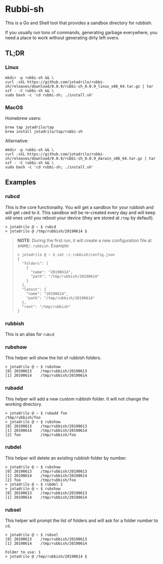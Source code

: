 # Rubbi-sh

This is a Go and Shell tool that provides a sandbox directory for rubbish.

If you usually run tons of commands, generating garbage everywhere, you need a place to work without generating dirty left overs.

## TL;DR

### Linux

```
mkdir -p rubbi-sh && \
curl -sSL https://github.com/jotadrilo/rubbi-sh/releases/download/0.0.9/rubbi-sh_0.0.9_linux_x86_64.tar.gz | tar xzf - -C rubbi-sh && \
sudo bash -c 'cd rubbi-sh; ./install.sh'
```

### MacOS

Homebrew users:

```
brew tap jotadrilo/tap
brew install jotadrilo/tap/rubbi-sh
```

Alternative:

```
mkdir -p rubbi-sh && \
curl -sSL https://github.com/jotadrilo/rubbi-sh/releases/download/0.0.9/rubbi-sh_0.0.9_darwin_x86_64.tar.gz | tar xzf - -C rubbi-sh && \
sudo bash -c 'cd rubbi-sh; ./install.sh'
```

## Examples

### rubcd

This is the core functionality. You will get a sandbox for your rubbish and will get `cd`ed to it. This sandbox will be re-created every day and will keep old ones until you reboot your device (they are stored at `/tmp` by default).

```
> jotadrilo @ ~ $ rubcd
> jotadrilo @ /tmp/rubbish/20190614 $
```

> **NOTE**: During the first run, it will create a new configuration file at `$HOME/.rubbish`. Example:
> ```
> > jotadrilo @ ~ $ cat ~/.rubbish/config.json
> {
>   "folders": [
>     {
>       "name": "20190614",
>       "path": "/tmp/rubbish/20190614"
>     }
>   ],
>   "latest": {
>     "name": "20190614",
>     "path": "/tmp/rubbish/20190614"
>   },
>   "root": "/tmp/rubbish"
> }
> ```

### rubbish

This is an alias for `rubcd`

### rubshow

This helper will show the list of rubbish folders.

```
> jotadrilo @ ~ $ rubshow
[0] 20190613	/tmp/rubbish/20190613
[1] 20190614	/tmp/rubbish/20190614
```

### rubadd

This helper will add a new custom rubbish folder. It will not change the working directory.

```
> jotadrilo @ ~ $ rubadd foo
/tmp/rubbish/foo
> jotadrilo @ ~ $ rubshow
[0] 20190613	/tmp/rubbish/20190613
[1] 20190614	/tmp/rubbish/20190614
[2] foo     	/tmp/rubbish/foo
```

### rubdel

This helper will delete an existing rubbish folder by number.

```
> jotadrilo @ ~ $ rubshow
[0] 20190613	/tmp/rubbish/20190613
[1] 20190614	/tmp/rubbish/20190614
[2] foo     	/tmp/rubbish/foo
> jotadrilo @ ~ $ rubdel 2
> jotadrilo @ ~ $ rubshow
[0] 20190613	/tmp/rubbish/20190613
[1] 20190614	/tmp/rubbish/20190614
```

### rubsel

This helper will prompt the list of folders and will ask for a folder number to `cd`.

```
> jotadrilo @ ~ $ rubsel
[0] 20190613	/tmp/rubbish/20190613
[1] 20190614	/tmp/rubbish/20190614

Folder to use: 1
> jotadrilo @ /tmp/rubbish/20190614 $
```
